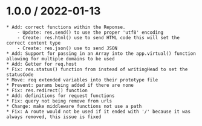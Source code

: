 1.0.0 / 2022-01-13
===================

    * Add: correct functions within the Reponse.
        - Update: res.send() to use the proper 'utf8' encoding
        - Create: res.html() use to send HTML code this will set the correct content type
        - Create: res.json() use to send JSON
    * Add: Support for passing in an Array into the app.virtual() function allowing for multiple domains to be used
    * Add: Getter for req.host
    * Fix: res.status() function from instead of writingHead to set the statusCode
    * Move: req extended variables into their prototype file
    * Prevent: params being added if there are none
    * Fix: res.redirect() function
    * Add: definitions for request functions
    * Fix: query not being remove from urls
    * Change: make middleware functions not use a path
    * Fix: A route would not be used if it ended with '/' because it was always removed, this issue is fixed